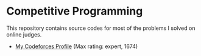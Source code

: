 # Competitive Programming

This repository contains source codes for most of the problems I solved on online judges. 

* [My Codeforces Profile](http://codeforces.com/profile/_AymanSalah) (Max rating: expert, 1674)
              
